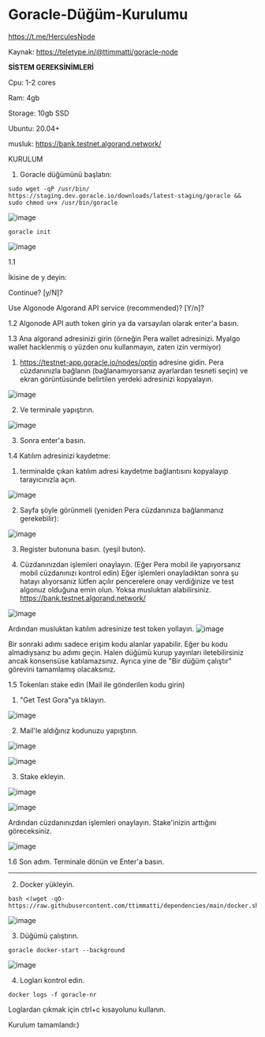 # Goracle-Düğüm-Kurulumu

https://t.me/HerculesNode



Kaynak: https://teletype.in/@ttimmatti/goracle-node



**SİSTEM GEREKSİNİMLERİ**


Cpu: 1-2 cores

Ram: 4gb

Storage: 10gb SSD

Ubuntu: 20.04+

musluk: https://bank.testnet.algorand.network/




KURULUM


1. Goracle düğümünü başlatın:

```
sudo wget -qP /usr/bin/ https://staging.dev.goracle.io/downloads/latest-staging/goracle && sudo chmod u+x /usr/bin/goracle
```

![image](https://user-images.githubusercontent.com/119691371/228723108-5d3d9180-d406-4cac-b62f-0934092b5e97.png)


```
goracle init
```
![image](https://user-images.githubusercontent.com/119691371/228723140-20457426-5a2a-4958-8b45-c1d7dcc684a2.png)



1.1

İkisine de y deyin:

Continue? [y/N]?

Use Algonode Algorand API service (recommended)? [Y/n]?






1.2 
 Algonode API auth token girin ya da varsayılan olarak enter'a basın.
 
 
 
 
 
 
1.3
Ana algorand adresinizi girin (örneğin Pera wallet adresinizi. Myalgo wallet hacklenmiş o yüzden onu kullanmayın, zaten izin vermiyor)




1. https://testnet-app.goracle.io/nodes/optin adresine gidin.  Pera cüzdanınızla bağlanın (bağlanamıyorsanız ayarlardan tesneti seçin) ve ekran görüntüsünde belirtilen yerdeki adresinizi kopyalayın. 

![image](https://user-images.githubusercontent.com/119691371/228723166-961bce8e-5039-4578-bfb6-460583e92157.png)





2. Ve terminale yapıştırın.

![image](https://user-images.githubusercontent.com/119691371/228723178-ddcbb752-3bcc-4597-923d-46a9d7e47d5c.png)




3. Sonra enter'a basın.





1.4 Katılım adresinizi kaydetme:




1. terminalde çıkan katılım adresi kaydetme bağlantısını kopyalayıp tarayıcınızla açın.

![image](https://user-images.githubusercontent.com/119691371/228723198-52c062fe-dff5-482f-8c9d-1a19146ba9f4.png)





2. Sayfa şöyle görünmeli (yeniden Pera cüzdanınıza bağlanmanız gerekebilir):

![image](https://user-images.githubusercontent.com/119691371/228723215-de15af3f-14aa-42b5-8e38-22c3372c6d50.png)





3. Register butonuna basın. (yeşil buton).




4. Cüzdanınızdan işlemleri onaylayın. (Eğer Pera mobil ile yapıyorsanız mobil cüzdanınızı kontrol edin)
Eğer işlemleri onayladıktan sonra şu hatayı alıyorsanız lütfen açılır pencerelere onay verdiğinize ve test algonuz olduğuna emin olun. Yoksa musluktan alabilirsiniz.
https://bank.testnet.algorand.network/

![image](https://user-images.githubusercontent.com/119691371/228723243-501c2228-88c8-4942-b6c1-9dc6f7da4f35.png)





Ardından musluktan katılım adresinize test token yollayın. 
![image](https://user-images.githubusercontent.com/119691371/228723345-ef43cf17-00cb-4ad8-a0fd-e893b851a6d1.png)





Bir sonraki adımı sadece erişim kodu alanlar yapabilir. Eğer bu kodu almadıysanız bu adımı geçin. Halen düğümü kurup yayınları iletebilirsiniz ancak konsensüse katılamazsınız. Ayrıca yine de "Bir düğüm çalıştır" görevini tamamlamış olacaksınız.






1.5 Tokenları stake edin (Mail ile gönderilen kodu girin)



1. "Get Test Gora"ya tıklayın.

![image](https://user-images.githubusercontent.com/119691371/228723412-bc757605-56a0-4b85-bb2f-6740975c6076.png)





2. Mail'le aldığınız kodunuzu yapıştırın.

![image](https://user-images.githubusercontent.com/119691371/228723425-e72c8e58-80bd-42f6-850e-262f16682025.png)

![image](https://user-images.githubusercontent.com/119691371/228723462-3af14871-cf9e-4747-950f-987bad8ad8be.png)



3. Stake ekleyin.

![image](https://user-images.githubusercontent.com/119691371/228723476-c9564388-31e6-4ac9-9e27-a803ab788d42.png)

![image](https://user-images.githubusercontent.com/119691371/228723487-ae2810e2-9712-4d68-859e-2bd7fc0eda87.png)




Ardından cüzdanınızdan işlemleri onaylayın. Stake'inizin arttığını göreceksiniz.

![image](https://user-images.githubusercontent.com/119691371/228723503-f4a105c2-0196-48ec-9abc-5f05d666dc9f.png)




1.6 Son adım. Terminale dönün ve Enter'a basın.


------------------------------------------------------------




2. Docker yükleyin.

```
bash <(wget -qO- https://raw.githubusercontent.com/ttimmatti/dependencies/main/docker.sh)
```

![image](https://user-images.githubusercontent.com/119691371/228723535-dadb27d9-24a4-4557-af78-91b406745988.png)






3. Düğümü çalıştırın.

```
goracle docker-start --background
```

![image](https://user-images.githubusercontent.com/119691371/228723545-fa551bcb-0bcf-4dd8-8c4a-b3fe1f18a838.png)



4. Logları kontrol edin.

```
docker logs -f goracle-nr
```

Loglardan çıkmak için ctrl+c kısayolunu kullanın.

Kurulum tamamlandı:)
